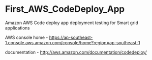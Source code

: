# First_AWS_CodeDeploy_App
Amazon AWS Code deploy app deployment testing for Smart grid applications

AWS console home - https://ap-southeast-1.console.aws.amazon.com/console/home?region=ap-southeast-1

documentation - http://aws.amazon.com/documentation/codedeploy/
